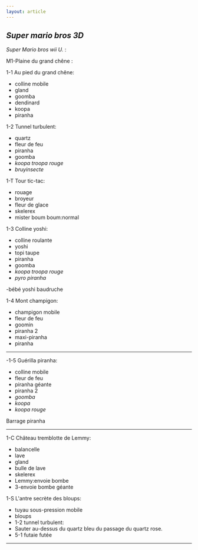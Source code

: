 ```yaml
---
layout: article
---
```



## *Super mario bros 3D*

*Super Mario bros wii U.* :

M1-Plaine du grand chêne :

1-1 Au pied du grand chêne:

* colline mobile
* gland
* goomba
* dendinard
* koopa
* piranha

1-2 Tunnel turbulent:

* quartz
* fleur de feu
* piranha
* goomba
* *koopa troopa rouge*
* *bruyinsecte*

1-T Tour tic-tac:

* rouage
* broyeur
* fleur de glace
* skelerex
* mister boum boum:normal

1-3 Colline yoshi:

* colline roulante
* yoshi
* topi taupe
* piranha
* goomba
* *koopa troopa rouge*
* *pyro piranha*

-bébé yoshi baudruche

1-4 Mont champigon:

* champigon mobile
* fleur de feu
* goomin
* piranha 2
* maxi-piranha
* piranha

-----------------------

-1-5 Guérilla piranha:

- colline mobile
- fleur de feu
- piranha géante
- piranha 2
- *goomba*
- *koopa*
- *koopa rouge*

Barrage piranha

-----------------------

1-C Château tremblotte de Lemmy:

- balancelle
- lave
- gland
- bulle de lave
- skelerex
- Lemmy:envoie bombe
- 3-envoie bombe géante

1-S L'antre secrète des bloups:

- tuyau sous-pression mobile
- bloups
- 1-2 tunnel turbulent:
- Sauter au-dessus du quartz bleu du passage
du quartz rose.
- 5-1 futaie futée

-------------------------

























